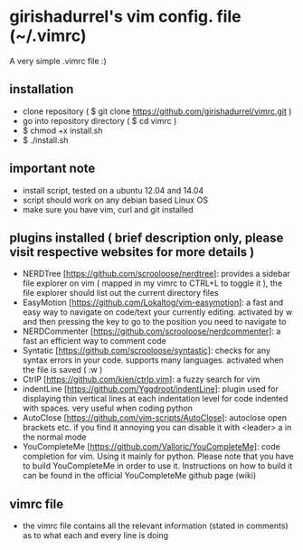 # girishadurrel's vim config. file (~/.vimrc)

A very simple .vimrc file :)

installation
------------

* clone repository ( $ git clone https://github.com/girishadurrel/vimrc.git )
* go into repository directory ( $ cd vimrc )
* $ chmod +x install.sh
* $ ./install.sh

important note
--------------

* install script, tested on a ubuntu 12.04 and 14.04
* script should work on any debian based Linux OS
* make sure you have vim, curl and git installed

plugins installed ( brief description only, please visit respective websites for more details )
------------------

* NERDTree [https://github.com/scrooloose/nerdtree]: provides a sidebar file explorer on vim ( mapped in my vimrc to CTRL+L to toggle it ), the file explorer should list out the current directory files
* EasyMotion [https://github.com/Lokaltog/vim-easymotion]: a fast and easy way to navigate on code/text your currently editing. activated by <leader><leader>w and then pressing the key to go to the position you need to navigate to
* NERDCommenter [https://github.com/scrooloose/nerdcommenter]: a fast an efficient way to comment code
* Syntatic [https://github.com/scrooloose/syntastic]: checks for any syntax errors in your code. supports many languages. activated when the file is saved ( <esc> :w <cr> )
* CtrlP [https://github.com/kien/ctrlp.vim]: a fuzzy search for vim
* indentLine [https://github.com/Yggdroot/indentLine]: plugin used for displaying thin vertical lines at each indentation level for code indented with spaces. very useful when coding python
* AutoClose [https://github.com/vim-scripts/AutoClose]: autoclose open brackets etc. if you find it annoying you can disable it with &lt;leader&gt; a in the normal mode
* YouCompleteMe [https://github.com/Valloric/YouCompleteMe]: code completion for vim. Using it mainly for python. Please note that you have to build YouCompleteMe in order to use it. Instructions on how to build it can be found in the official YouCompleteMe github page (wiki)

vimrc file
----------
* the vimrc file contains all the relevant information (stated in comments) as to what each and every line is doing
